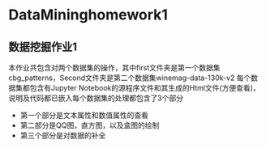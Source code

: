 # DataMininghomework1

## 数据挖掘作业1

本作业共包含对两个数据集的操作，其中first文件夹是第一个数据集cbg_patterns，Second文件夹是第二个数据集winemag-data-130k-v2
每个数据集都包含有Jupyter Notebook的源程序文件和其生成的Html文件(方便查看)，说明及代码都已嵌入每个数据集的处理都包含了3个部分
* 第一个部分是文本属性和数值属性的查看
* 第二部分是QQ图，直方图，以及盒图的绘制
* 第三个部分是对数据的补全
